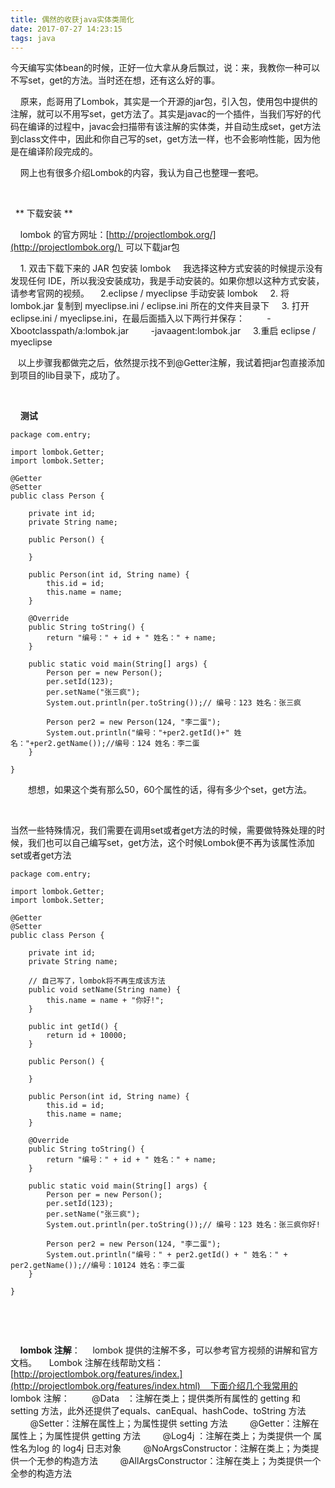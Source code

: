```yaml
---
title: 偶然的收获java实体类简化
date: 2017-07-27 14:23:15
tags: java
---
```


今天编写实体bean的时候，正好一位大拿从身后飘过，说：来，我教你一种可以不写set，get的方法。当时还在想，还有这么好的事。

    原来，彪哥用了Lombok，其实是一个开源的jar包，引入包，使用包中提供的注解，就可以不用写set，get方法了。其实是javac的一个插件，当我们写好的代码在编译的过程中，javac会扫描带有该注解的实体类，并自动生成set，get方法到class文件中，因此和你自己写的set，get方法一样，也不会影响性能，因为他是在编译阶段完成的。

    网上也有很多介绍Lombok的内容，我认为自己也整理一套吧。

 <!-- more -->

  ** 下载安装 **

    lombok 的官方网址：[http://projectlombok.org/](http://projectlombok.org/)  可以下载jar包

    1. 双击下载下来的 JAR 包安装 lombok
           我选择这种方式安装的时候提示没有发现任何 IDE，所以我没安装成功，我是手动安装的。如果你想以这种方式安装，请参考官网的视频。
       　2.eclipse / myeclipse 手动安装 lombok
    2. 将 lombok.jar 复制到 myeclipse.ini / eclipse.ini 所在的文件夹目录下
    3. 打开 eclipse.ini / myeclipse.ini，在最后面插入以下两行并保存：
               -Xbootclasspath/a:lombok.jar
               -javaagent:lombok.jar
           3.重启 eclipse / myeclipse

   以上步骤我都做完之后，依然提示找不到@Getter注解，我试着把jar包直接添加到项目的lib目录下，成功了。

  

    **测试**

```
package com.entry;

import lombok.Getter;
import lombok.Setter;

@Getter
@Setter
public class Person {

    private int id;
    private String name;

    public Person() {

    }

    public Person(int id, String name) {
        this.id = id;
        this.name = name;
    }

    @Override
    public String toString() {
        return "编号：" + id + " 姓名：" + name;
    }

    public static void main(String[] args) {
        Person per = new Person();
        per.setId(123);
        per.setName("张三疯");
        System.out.println(per.toString());// 编号：123 姓名：张三疯
        
        Person per2 = new Person(124, "李二蛋");
        System.out.println("编号："+per2.getId()+" 姓名："+per2.getName());//编号：124 姓名：李二蛋
    }

}
```

　　想想，如果这个类有那么50，60个属性的话，得有多少个set，get方法。

 

当然一些特殊情况，我们需要在调用set或者get方法的时候，需要做特殊处理的时候，我们也可以自己编写set，get方法，这个时候Lombok便不再为该属性添加set或者get方法

```
package com.entry;

import lombok.Getter;
import lombok.Setter;

@Getter
@Setter
public class Person {

    private int id;
    private String name;

    // 自己写了，lombok将不再生成该方法
    public void setName(String name) {
        this.name = name + "你好!";
    }

    public int getId() {
        return id + 10000;
    }

    public Person() {

    }

    public Person(int id, String name) {
        this.id = id;
        this.name = name;
    }

    @Override
    public String toString() {
        return "编号：" + id + " 姓名：" + name;
    }

    public static void main(String[] args) {
        Person per = new Person();
        per.setId(123);
        per.setName("张三疯");
        System.out.println(per.toString());// 编号：123 姓名：张三疯你好!

        Person per2 = new Person(124, "李二蛋");
        System.out.println("编号：" + per2.getId() + " 姓名：" + per2.getName());//编号：10124 姓名：李二蛋
    }

}
```

 

 

    **lombok 注解**：
    lombok 提供的注解不多，可以参考官方视频的讲解和官方文档。
    Lombok 注解在线帮助文档：[http://projectlombok.org/features/index.](http://projectlombok.org/features/index.html)    下面介绍几个我常用的 lombok 注解：
        @Data   ：注解在类上；提供类所有属性的 getting 和 setting 方法，此外还提供了equals、canEqual、hashCode、toString 方法
        @Setter：注解在属性上；为属性提供 setting 方法
        @Getter：注解在属性上；为属性提供 getting 方法
        @Log4j ：注解在类上；为类提供一个 属性名为log 的 log4j 日志对象
        @NoArgsConstructor：注解在类上；为类提供一个无参的构造方法
        @AllArgsConstructor：注解在类上；为类提供一个全参的构造方法